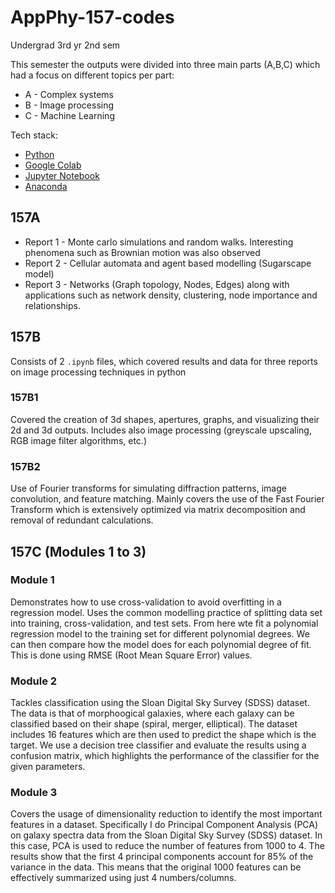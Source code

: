 # AppPhy-157-codes
Undergrad 3rd yr 2nd sem

This semester the outputs were divided into three main parts (A,B,C) which had a focus on different topics per part:

* A - Complex systems
* B - Image processing
* C - Machine Learning

Tech stack:
* [Python](https://www.python.org/)
* [Google Colab](https://colab.research.google.com/)
* [Jupyter Notebook](https://jupyter.org/)
* [Anaconda](https://www.anaconda.com/)

## 157A

* Report 1 -  Monte carlo simulations and random walks. Interesting phenomena such as Brownian motion was also observed
* Report 2 - Cellular automata and agent based modelling (Sugarscape model)
* Report 3 - Networks (Graph topology, Nodes, Edges) along with applications such as network density, clustering, node importance and relationships.

## 157B

Consists of 2 `.ipynb` files, which covered results and data for three reports on image processing techniques in python

### 157B1

Covered the creation of 3d shapes, apertures, graphs, and visualizing their 2d and 3d outputs. Includes also image processing (greyscale upscaling, RGB image filter algorithms, etc.)

### 157B2

Use of Fourier transforms for simulating diffraction patterns, image convolution, and feature matching. Mainly covers the use of the Fast Fourier Transform which is extensively optimized via matrix decomposition and removal of redundant calculations.

## 157C (Modules 1 to 3)

### Module 1

Demonstrates how to use cross-validation to avoid overfitting in a regression model. Uses the common modelling practice of splitting data set into training, cross-validation, and test sets. From here wte fit a polynomial regression model to the training set for different polynomial degrees. We can then compare how the model does for each polynomial degree of fit. This is done using RMSE (Root Mean Square Error) values.

### Module 2 

Tackles classification using the Sloan Digital Sky Survey (SDSS) dataset. The data is that of morphoogical galaxies, where each galaxy can be classified based on their shape (spiral, merger, elliptical). The dataset includes 16 features which are then used to predict the shape which is the target. We use a decision tree classifier and evaluate the results using a confusion matrix, which highlights the performance of the classifier for the given parameters.

### Module 3

Covers the usage of dimensionality reduction to identify the most important features in a dataset. Specifically I do Principal Component Analysis (PCA) on galaxy spectra data from the Sloan Digital Sky Survey (SDSS) dataset. In this case, PCA is used to reduce the number of features from 1000 to 4. The results show that the first 4 principal components account for 85% of the variance in the data. This means that the original 1000 features can be effectively summarized using just 4 numbers/columns.

